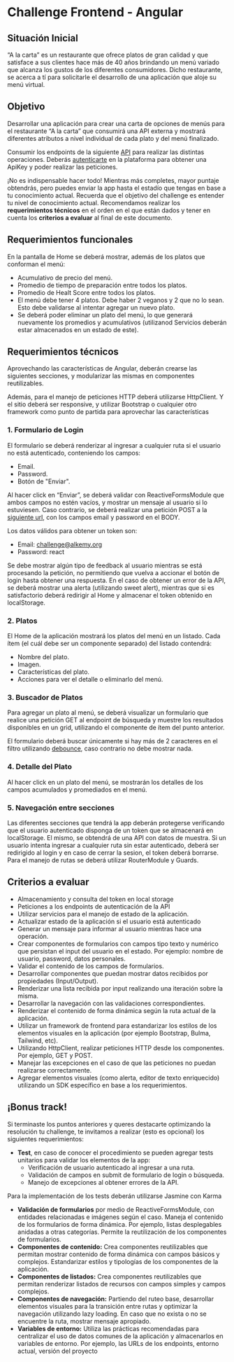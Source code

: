 # Challenge Frontend - Angular
## Situación Inicial
“A la carta” es un restaurante que ofrece platos de gran calidad y que satisface a sus clientes hace más de 40 años brindando un menú variado que alcanza los gustos de los diferentes consumidores. Dicho restaurante, se acerca a tí para solicitarle el desarrollo de una aplicación que aloje su menú virtual.

## Objetivo
Desarrollar una aplicación para crear una carta de opciones de menús para el restaurante “A la carta” que consumirá una API externa y mostrará diferentes atributos a nivel individual de cada plato y del menú finalizado.

Consumir los endpoints de la siguiente [API](https://spoonacular.com/food-api/docs#Search-Recipes-Complex) para realizar las distintas operaciones. Deberás [autenticarte](https://spoonacular.com/food-api/docs#Authentication) en la plataforma para obtener una ApiKey y poder realizar las peticiones.

¡No es indispensable hacer todo! Mientras más completes, mayor puntaje obtendrás, pero puedes enviar la app hasta el estadío que tengas en base a tu conocimiento actual. Recuerda que el objetivo del challenge es entender tu nivel de conocimiento actual. Recomendamos realizar los **requerimientos técnicos** en el orden en el que están dados y tener en cuenta los **criterios a evaluar** al final de este documento.

## Requerimientos funcionales
En la pantalla de Home se deberá mostrar, además de los platos que conforman el menú:
* Acumulativo de precio del menú.
* Promedio de tiempo de preparación entre todos los platos.
* Promedio de Healt Score entre todos los platos.
* El menú debe tener 4 platos. Debe haber 2 veganos y 2 que no lo sean. Esto debe validarse al intentar agregar un nuevo plato.
* Se deberá poder eliminar un plato del menú, lo que generará nuevamente los promedios y acumulativos (utilizanod Servicios deberán estar almacenados en un estado de este).
## Requerimientos técnicos
Aprovechando las características de Angular, deberán crearse las siguientes secciones, y modularizar las mismas en componentes reutilizables.

Además, para el manejo de peticiones HTTP deberá utilizarse HttpClient. Y el sitio deberá ser responsive, y utilizar Bootstrap o cualquier otro framework como punto de partida para aprovechar las características

### 1. Formulario de Login
El formulario se deberá renderizar al ingresar a cualquier ruta si el usuario no está autenticado, conteniendo los campos:
* Email.
* Password.
* Botón de "Enviar".

Al hacer click en “Enviar”, se deberá validar con ReactiveFormsModule que ambos campos no estén vacíos, y mostrar un mensaje al usuario si lo estuviesen. Caso contrario, se deberá realizar una petición POST a la [siguiente url](http://challenge-react.alkemy.org/), con los campos email y password en el BODY. 

Los datos válidos para obtener un token son:

* Email: challenge@alkemy.org
* Password: react

Se debe mostrar algún tipo de feedback al usuario mientras se está procesando la petición, no permitiendo que vuelva a accionar el botón de login hasta obtener una respuesta. En el caso de obtener un error de la API, se deberá mostrar una alerta (utilizando sweet alert), mientras que si es satisfactorio deberá redirigir al Home y almacenar el token obtenido en localStorage.

### 2. Platos
El Home de la aplicación mostrará los platos del menú en un listado. Cada ítem (el cuál debe ser un componente separado) del listado contendrá:
* Nombre del plato.
* Imagen.
* Características del plato.
* Acciones para ver el detalle o eliminarlo del menú.
### 3. Buscador de Platos
Para agregar un plato al menú, se deberá visualizar un formulario que realice una petición GET al endpoint de búsqueda y muestre los resultados disponibles en un grid, utilizando el componente de ítem del punto anterior. 

El formulario deberá buscar únicamente si hay más de 2 caracteres en el filtro utilizando [debounce](https://rxjs.dev/api/operators/debounce), caso contrario no debe mostrar nada.

### 4. Detalle del Plato
Al hacer click en un plato del menú, se mostrarán los detalles de los campos acumulados y promediados en el menú.

### 5. Navegación entre secciones
Las diferentes secciones que tendrá la app deberán protegerse verificando que el usuario autenticado disponga de un token que se almacenará en localStorage. El mismo, se obtendrá de una API con datos de muestra. Si un usuario intenta ingresar a cualquier ruta sin estar autenticado, deberá ser redirigido al login y en caso de cerrar la sesion, el token deberá borrarse. Para el manejo de rutas se deberá utilizar RouterModule y Guards.

## Criterios a evaluar
* Almacenamiento y consulta del token en local storage 
* Peticiones a los endpoints de autenticación de la API
* Utilizar servicios para el manejo de estado de la aplicación.
* Actualizar estado de la aplicación si el usuario está autenticado
* Generar un mensaje para informar al usuario mientras hace una operación.
* Crear componentes de formularios con campos tipo texto y numérico que persistan el input del usuario en el estado. Por ejemplo: nombre de usuario, password, datos personales.
* Validar el contenido de los campos de formularios.
* Desarrollar componentes que puedan mostrar datos recibidos por propiedades (Input/Output).
* Renderizar una lista recibida por input realizando una iteración sobre la misma.
* Desarrollar la navegación con las validaciones correspondientes.
* Renderizar el contenido de forma dinámica según la ruta actual de la aplicación.
* Utilizar un framework de frontend para estandarizar los estilos de los elementos visuales en la aplicación (por ejemplo Bootstrap, Bulma, Tailwind, etc).
* Utilizando HttpClient, realizar peticiones HTTP desde los componentes. Por ejemplo, GET y POST.
* Manejar las excepciones en el caso de que las peticiones no puedan realizarse correctamente.
* Agregar elementos visuales (como alerta, editor de texto enriquecido) utilizando un SDK específico en base a los requerimientos.

## ¡Bonus track!
Si terminaste los puntos anteriores y queres destacarte optimizando la resolución tu challenge, te invitamos a realizar (esto es opcional) los siguientes requerimientos:
* **Test**, en caso de conocer el procedimiento se pueden agregar tests unitarios para validar los elementos de la app:
	* Verificación de usuario autenticado al ingresar a una ruta.
	* Validación de campos en submit de formulario de login o búsqueda.
	* Manejo de excepciones al obtener errores de la API.

Para la implementación de los tests deberán utilizarse Jasmine con Karma
* **Validación de formularios** por medio de ReactiveFormsModule, con entidades relacionadas e imágenes según el caso. Maneja el contenido de los formularios de forma dinámica. Por ejemplo, listas desplegables anidadas a otras categorías. Permite la reutilización de los componentes de formularios.
* **Componentes de contenido:** Crea componentes reutilizables que permitan mostrar contenido de forma dinámica con campos básicos y complejos. Estandarizar estilos y tipologías de los componentes de la aplicación.
* **Componentes de listados:** Crea componentes reutilizables que permitan renderizar listados de recursos con campos simples y campos complejos.
* **Componentes de navegación:** Partiendo del ruteo base, desarrollar elementos visuales para la transición entre rutas y optimizar la navegación utilizando lazy loading. En caso que no exista o no se encuentre la ruta, mostrar mensaje apropiado.
* **Variables de entorno:** Utiliza las prácticas recomendadas para centralizar el uso de datos comunes de la aplicación y almacenarlos en variables de entorno. Por ejemplo, las URLs de los endpoints, entorno actual, versión del proyecto
